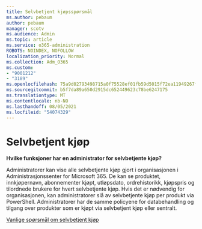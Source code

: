```yaml
---
title: Selvbetjent kjøpsspørsmål
ms.author: pebaum
author: pebaum
manager: scotv
ms.audience: Admin
ms.topic: article
ms.service: o365-administration
ROBOTS: NOINDEX, NOFOLLOW
localization_priority: Normal
ms.collection: Adm_O365
ms.custom:
- "9001212"
- "3189"
ms.openlocfilehash: 75a9d02793498715a0f75528ef01fb59d5015f72ea11949267f2a7d36ff19550
ms.sourcegitcommit: b5f7da89a650d2915dc652449623c78be6247175
ms.translationtype: MT
ms.contentlocale: nb-NO
ms.lasthandoff: 08/05/2021
ms.locfileid: "54074329"
---
```

# <a name="self-service-purchase"></a>Selvbetjent kjøp

**Hvilke funksjoner har en administrator for selvbetjente kjøp?**

Administratorer kan vise alle selvbetjente kjøp gjort i organisasjonen i Administrasjonssenter for Microsoft 365. De kan se produktet, innkjøpernavn, abonnementer kjøpt, utløpsdato, ordrehistorikk, kjøpspris og tilordnede brukere for hvert selvbetjente kjøp.  Hvis det er nødvendig for organisasjonen, kan administratorer slå av selvbetjente kjøp per produkt via PowerShell.  Administratorer har de samme policyene for databehandling og tilgang over produkter som er kjøpt via selvbetjent kjøp eller sentralt.

[Vanlige spørsmål om selvbetjent kjøp](https://aka.ms/self-service-purchase-faq)

